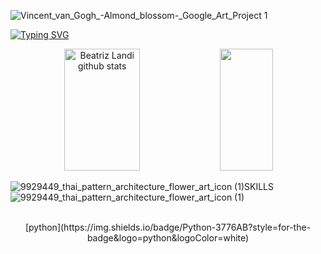 



![Vincent_van_Gogh_-_Almond_blossom_-_Google_Art_Project 1](https://user-images.githubusercontent.com/115050725/213338893-4dfe1249-ee5c-464e-95fd-971794e92ccf.png)


[![Typing SVG](https://readme-typing-svg.herokuapp.com/?color=00bfbf&size=35&center=true&vCenter=true&width=1000&lines=Hi,+My+name+is+A.+Beatriz+Landi;I'm+19+years+old;I+from+Brasil,+SP;I+study+systems+development+at+Senai;+:%29)](https://git.io/typing-svg)


<div align="center">  
  <img width="49%" height="195px" src="https://github-readme-stats.vercel.app/api?username=beatrizLandiCoelho&show_icons=true&theme=tokyonight" 
   alt="Beatriz Landi github stats" /> 
  
  <img width="41%" height="195px" src="https://github-readme-stats.vercel.app/api/top-langs/?username=beatrizLandiCoelho&layout=true&theme=tokyonight" />
</div>


![9929449_thai_pattern_architecture_flower_art_icon (1)](https://user-images.githubusercontent.com/115050725/213340070-1351cce1-9a24-495b-8066-a8d314ea8435.png)SKILLS![9929449_thai_pattern_architecture_flower_art_icon (1)](https://user-images.githubusercontent.com/115050725/213340070-1351cce1-9a24-495b-8066-a8d314ea8435.png)

<br>

<div align="center">  
  [python](https://img.shields.io/badge/Python-3776AB?style=for-the-badge&logo=python&logoColor=white)
</div>

